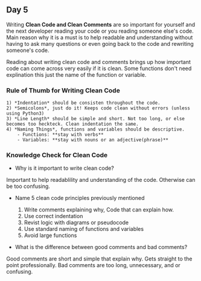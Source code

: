 ## Day 5

Writing **Clean Code and Clean Comments** are so important for yourself and the next developer reading your code or you reading someone else's code. Main reason why it is a must is to help readable and understanding without having to ask many questions or even going back to the code and rewriting someone's code.

Reading about writing clean code and comments brings up how important code can come across very easily if it is clean. Some functions don't need explination this just the name of the function or variable.

### Rule of Thumb for Writing Clean Code
    
    1) *Indentation* should be consisten throughout the code.
    2) *Semicolons*, just do it! Keeps code clean without errors (unless using Python3)
    3) *Line Length* should be simple and short. Not too long, or else becomes too heckteck. Clean indentation the same.
    4) *Naming Things*, functions and variables should be descriptive.
        - Functions: **stay with verbs**
        - Variables: **stay with nouns or an adjective(phrase)**

### Knowledge Check for Clean Code

- Why is it important to write clean code?

Important to help readablility and understanding of the code. Otherwise can be too confusing.

- Name 5 clean code principles previously mentioned

    1) Write comments explaining why, Code that can explain how.
    2) Use correct indentation
    3) Revist logic with diagrams or pseudocode
    4) Use standard naming of functions and variables
    5) Avoid large functions

- What is the difference between good comments and bad comments?

Good comments are short and simple that explain why. Gets straight to the point professionally.
Bad comments are too long, unnecessary, and or confusing.